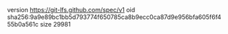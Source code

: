 version https://git-lfs.github.com/spec/v1
oid sha256:9a9e89bc1bb5d793774f650785ca8b9ecc0ca87d9e956bfa605f6f455b0a561c
size 29981
